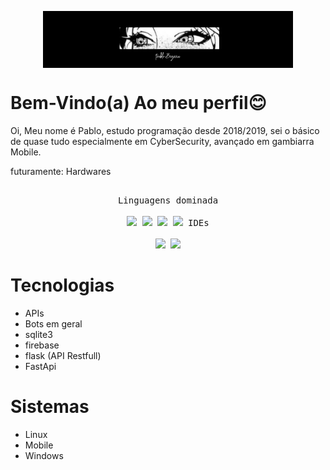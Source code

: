 <p align="center">
  <img src="https://raw.githubusercontent.com/pablobds/pablobds/refs/heads/main/Picsart_25-07-20_05-46-33-109.jpg" width=400 style="display: block; margin: 0 auto"/>
</p>

# Bem-Vindo(a) Ao meu perfil😊

Oi, Meu nome é Pablo, estudo programação desde 2018/2019, sei o básico de quase tudo especialmente em CyberSecurity, avançado em gambiarra Mobile.

futuramente: Hardwares
##

<p align="center">
 <kbd>
    <kbd>Linguagens dominada</kbd>
    <br>
    <br>
    <img width="30px" src="https://cdn.jsdelivr.net/gh/devicons/devicon/icons/python/python-plain.svg" /> 
    <img width="30px" src="https://cdn.jsdelivr.net/gh/devicons/devicon/icons/javascript/javascript-plain.svg" /> 
    <img width="30px" src="https://cdn.jsdelivr.net/gh/devicons/devicon/icons/java/java-plain.svg" /> 
    <img width="30px" src="https://cdn.jsdelivr.net/gh/devicons/devicon/icons/lua/lua-plain.svg" /> 
  </kbd>


  <kbd>
    <kbd>IDEs</kbd>
    <br>
    <br>
    <img width="30px" src="https://cdn.jsdelivr.net/gh/devicons/devicon/icons/vscode/vscode-original.svg" />
    <img width="30px" src="https://cdn.jsdelivr.net/gh/devicons/devicon/icons/jupyter/jupyter-original.svg" />
  </kbd>
</p>

##


# Tecnologias
- APIs
- Bots em geral
- sqlite3
- firebase
- flask (API Restfull)
- FastApi


# Sistemas 
- Linux
- Mobile
- Windows 
